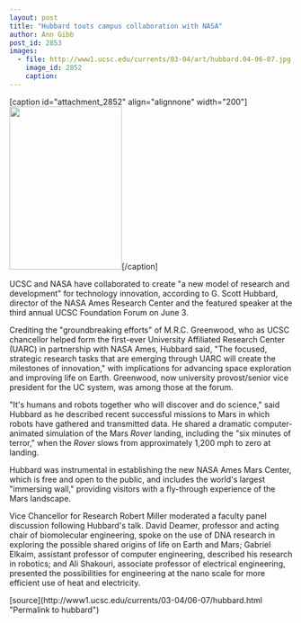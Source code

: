 ```yaml
---
layout: post
title: "Hubbard touts campus collaboration with NASA"
author: Ann Gibb
post_id: 2853
images:
  - file: http://www1.ucsc.edu/currents/03-04/art/hubbard.04-06-07.jpg
    image_id: 2852
    caption: 
---
```


[caption id="attachment_2852" align="alignnone" width="200"]<a href="http://localhost/mysite/wp-content/uploads/2004/06/hubbard.04-06-07.jpg"><img class="size-full wp-image-2852" src="http://localhost/mysite/wp-content/uploads/2004/06/hubbard.04-06-07.jpg" alt="" width="200" height="290" /></a>[/caption]
<p>
  UCSC and NASA have collaborated to create "a new model of research and development" for technology innovation, according to G. Scott Hubbard, director of the NASA Ames Research Center and the featured speaker at the third annual UCSC Foundation Forum on June 3.
</p>
<p>
  Crediting the "groundbreaking efforts" of M.R.C. Greenwood, who as UCSC chancellor helped form the first-ever University Affiliated Research Center (UARC) in partnership with NASA Ames, Hubbard said, "The focused, strategic research tasks that are emerging through UARC will create the milestones of innovation," with implications for advancing space exploration and improving life on Earth. Greenwood, now university provost/senior vice president for the UC system, was among those at the forum.
</p>
<p>
  "It's humans and robots together who will discover and do science," said Hubbard as he described recent successful missions to Mars in which robots have gathered and transmitted data. He shared a dramatic computer-animated simulation of the Mars <i>Rover</i> landing, including the "six minutes of terror," when the <i>Rover</i> slows from approximately 1,200 mph to zero at landing.
</p>
<p>
  Hubbard was instrumental in establishing the new NASA Ames Mars Center, which is free and open to the public, and includes the world's largest "immersing wall," providing visitors with a fly-through experience of the Mars landscape.<br>
</p>
<p>
  Vice Chancellor for Research Robert Miller moderated a faculty panel discussion following Hubbard's talk. David Deamer, professor and acting chair of biomolecular engineering, spoke on the use of DNA research in exploring the possible shared origins of life on Earth and Mars; Gabriel Elkaim, assistant professor of computer engineering, described his research in robotics; and Ali Shakouri, associate professor of electrical engineering, presented the possibilities for engineering at the nano scale for more efficient use of heat and electricity.
</p>
[source](http://www1.ucsc.edu/currents/03-04/06-07/hubbard.html "Permalink to hubbard")
